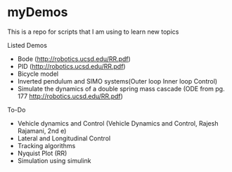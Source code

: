 # myDemos
 This is a repo for scripts that I am using to learn new topics

Listed Demos
- Bode (http://robotics.ucsd.edu/RR.pdf)
- PID (http://robotics.ucsd.edu/RR.pdf)
- Bicycle model
- Inverted pendulum and SIMO systems(Outer loop Inner loop Control)
- Simulate the dynamics of a double spring mass cascade (ODE from pg. 177 http://robotics.ucsd.edu/RR.pdf)

To-Do
- Vehicle dynamics and Control (Vehicle Dynamics and Control, Rajesh Rajamani, 2nd e)
- Lateral and Longitudinal Control
- Tracking algorithms
- Nyquist Plot (RR)
- Simulation using simulink
